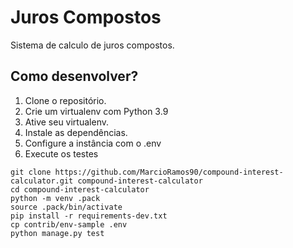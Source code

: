 # Juros Compostos

Sistema de calculo de juros compostos.

## Como desenvolver?

1. Clone o repositório.
2. Crie um virtualenv com Python 3.9
3. Ative seu virtualenv.
4. Instale as dependências.
5. Configure a instância com o .env
6. Execute os testes

```console
git clone https://github.com/MarcioRamos90/compound-interest-calculator.git compound-interest-calculator
cd compound-interest-calculator
python -m venv .pack
source .pack/bin/activate
pip install -r requirements-dev.txt
cp contrib/env-sample .env
python manage.py test
```